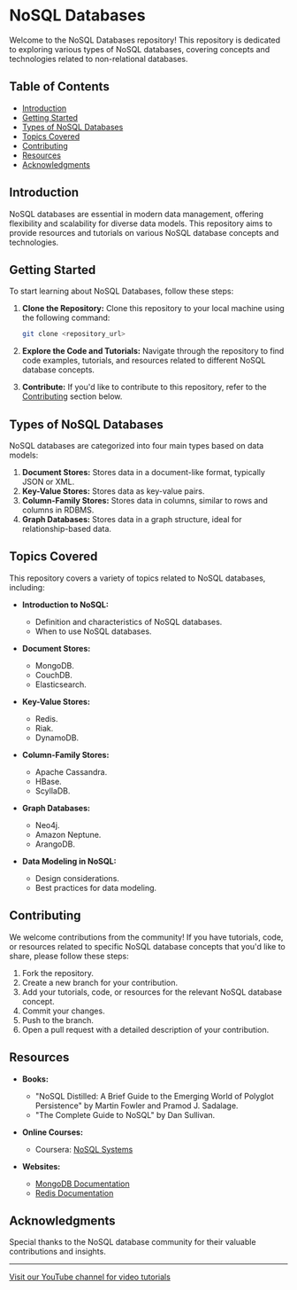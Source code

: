 # NoSQL Databases

Welcome to the NoSQL Databases repository! This repository is dedicated to exploring various types of NoSQL databases, covering concepts and technologies related to non-relational databases.

## Table of Contents

- [Introduction](#introduction)
- [Getting Started](#getting-started)
- [Types of NoSQL Databases](#types-of-nosql-databases)
- [Topics Covered](#topics-covered)
- [Contributing](#contributing)
- [Resources](#resources)
- [Acknowledgments](#acknowledgments)

## Introduction

NoSQL databases are essential in modern data management, offering flexibility and scalability for diverse data models. This repository aims to provide resources and tutorials on various NoSQL database concepts and technologies.

## Getting Started

To start learning about NoSQL Databases, follow these steps:

1. **Clone the Repository:** Clone this repository to your local machine using the following command:
   ```bash
   git clone <repository_url>
   ```

2. **Explore the Code and Tutorials:** Navigate through the repository to find code examples, tutorials, and resources related to different NoSQL database concepts.

3. **Contribute:** If you'd like to contribute to this repository, refer to the [Contributing](#contributing) section below.

## Types of NoSQL Databases

NoSQL databases are categorized into four main types based on data models:

1. **Document Stores:** Stores data in a document-like format, typically JSON or XML.
2. **Key-Value Stores:** Stores data as key-value pairs.
3. **Column-Family Stores:** Stores data in columns, similar to rows and columns in RDBMS.
4. **Graph Databases:** Stores data in a graph structure, ideal for relationship-based data.

## Topics Covered

This repository covers a variety of topics related to NoSQL databases, including:

- **Introduction to NoSQL:**
  - Definition and characteristics of NoSQL databases.
  - When to use NoSQL databases.

- **Document Stores:**
  - MongoDB.
  - CouchDB.
  - Elasticsearch.

- **Key-Value Stores:**
  - Redis.
  - Riak.
  - DynamoDB.

- **Column-Family Stores:**
  - Apache Cassandra.
  - HBase.
  - ScyllaDB.

- **Graph Databases:**
  - Neo4j.
  - Amazon Neptune.
  - ArangoDB.

- **Data Modeling in NoSQL:**
  - Design considerations.
  - Best practices for data modeling.

## Contributing

We welcome contributions from the community! If you have tutorials, code, or resources related to specific NoSQL database concepts that you'd like to share, please follow these steps:

1. Fork the repository.
2. Create a new branch for your contribution.
3. Add your tutorials, code, or resources for the relevant NoSQL database concept.
4. Commit your changes.
5. Push to the branch.
6. Open a pull request with a detailed description of your contribution.

## Resources

- **Books:**
  - "NoSQL Distilled: A Brief Guide to the Emerging World of Polyglot Persistence" by Martin Fowler and Pramod J. Sadalage.
  - "The Complete Guide to NoSQL" by Dan Sullivan.

- **Online Courses:**
  - Coursera: [NoSQL Systems](https://www.coursera.org/learn/nosql-databases)

- **Websites:**
  - [MongoDB Documentation](https://docs.mongodb.com/)
  - [Redis Documentation](https://redis.io/documentation)

## Acknowledgments

Special thanks to the NoSQL database community for their valuable contributions and insights.

---

[Visit our YouTube channel for video tutorials](<YouTube_Channel_Link>)